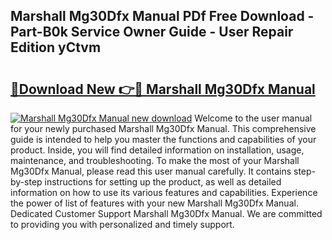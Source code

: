 ## Marshall Mg30Dfx Manual PDf Free Download - Part-B0k Service Owner Guide - User Repair Edition yCtvm

# <h2><a href="http://cf25039.oget.top/?id=Marshall+Mg30Dfx+Manual">🔗Download New 👉🔴 Marshall Mg30Dfx Manual</a></h2>

[![Marshall Mg30Dfx Manual new download](https://i.imgur.com/5g1atiW.png)](http://cf25039.oget.top/?id=Marshall+Mg30Dfx+Manual)
Welcome to the user manual for your newly purchased Marshall Mg30Dfx Manual. This comprehensive guide is intended to help you master the functions and capabilities of your product. Inside, you will find detailed information on installation, usage, maintenance, and troubleshooting. To make the most of your Marshall Mg30Dfx Manual, please read this user manual carefully. It contains step-by-step instructions for setting up the product, as well as detailed information on how to use its various features and capabilities. Experience the power of list of features with your new Marshall Mg30Dfx Manual. Dedicated Customer Support Marshall Mg30Dfx Manual. We are committed to providing you with personalized and timely support.
